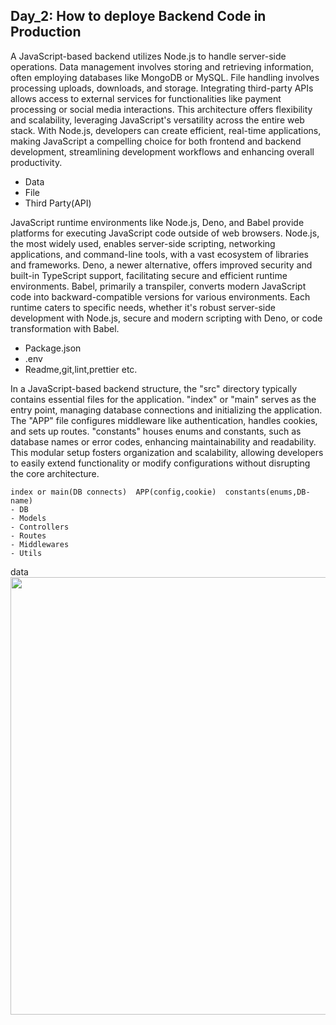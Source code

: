 ## Day_2: How to deploye Backend Code in Production

A JavaScript-based backend utilizes Node.js to handle server-side operations. Data management involves storing and retrieving information, often employing databases like MongoDB or MySQL. File handling involves processing uploads, downloads, and storage. Integrating third-party APIs allows access to external services for functionalities like payment processing or social media interactions. This architecture offers flexibility and scalability, leveraging JavaScript's versatility across the entire web stack. With Node.js, developers can create efficient, real-time applications, making JavaScript a compelling choice for both frontend and backend development, streamlining development workflows and enhancing overall productivity.

 - Data
 - File
 - Third Party(API)
   
JavaScript runtime environments like Node.js, Deno, and Babel provide platforms for executing JavaScript code outside of web browsers. Node.js, the most widely used, enables server-side scripting, networking applications, and command-line tools, with a vast ecosystem of libraries and frameworks. Deno, a newer alternative, offers improved security and built-in TypeScript support, facilitating secure and efficient runtime environments. Babel, primarily a transpiler, converts modern JavaScript code into backward-compatible versions for various environments. Each runtime caters to specific needs, whether it's robust server-side development with Node.js, secure and modern scripting with Deno, or code transformation with Babel.

- Package.json
- .env
- Readme,git,lint,prettier etc.

In a JavaScript-based backend structure, the "src" directory typically contains essential files for the application. "index" or "main" serves as the entry point, managing database connections and initializing the application. The "APP" file configures middleware like authentication, handles cookies, and sets up routes. "constants" houses enums and constants, such as database names or error codes, enhancing maintainability and readability. This modular setup fosters organization and scalability, allowing developers to easily extend functionality or modify configurations without disrupting the core architecture.

	index or main(DB connects)	APP(config,cookie)	constants(enums,DB-name)
	- DB
	- Models
	- Controllers
	- Routes
	- Middlewares
	- Utils


data
<img src="[https://github.com/akhileshpandey2511/25-Days-Backend-Challange/blob/main/Day_2/mmmmm.jpg]" width="700">
